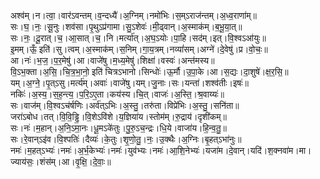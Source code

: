 

  
अश्व॑म्।न।त्वा॒।वार॑ऽवन्तम्।व॒न्दध्यै॑।अ॒ग्निम्।नमो॑भिः।स॒म्ऽराज॑न्तम्।अ॒ध्व॒राणा॑म्॥  
सः।घ॒।नः॒।सू॒नुः।शव॑सा।पृ॒थुऽप्र॑गामा।सु॒ऽशेवः॑।मी॒ढ्वान्।अ॒स्माक॑म्।ब॒भू॒या॒त्॥  
सः।नः॒।दू॒रात्।च॒।आ॒सात्।च॒।नि।मर्त्या॑त्।अ॒घ॒ऽयोः।पा॒हि।सद॑म्।इत्।वि॒श्वऽआ॑युः॥  
इ॒मम्।ऊँ॒ इति॑।सु।त्वम्।अ॒स्माक॑म्।स॒निम्।गा॒य॒त्रम्।नव्यां॑सम्।अग्ने॑।दे॒वेषु॑।प्र।वो॒चः॒॥  
आ।नः॑।भ॒ज॒।प॒र॒मेषु॑।आ।वाजे॑षु।म॒ध्य॒मेषु॑।शिक्षा॑।वस्वः॑।अन्त॑मस्य॥  
वि॒ऽभ॒क्ता।अ॒सि॒।चि॒त्र॒भा॒नो॒ इति॑ चित्रऽभानो।सिन्धोः॑।ऊ॒र्मौ।उ॒पा॒के।आ।स॒द्यः।दा॒शुषे॑।क्ष॒र॒सि॒॥  
यम्।अ॒ग्ने॒।पृ॒त्ऽसु।मर्त्य॑म्।अवाः॑।वाजे॑षु।यम्।जु॒नाः।सः।यन्ता॑।शश्व॑तीः।इषः॑॥  
नकिः॑।अ॒स्य॒।स॒ह॒न्त्य॒।प॒रि॒ऽए॒ता।कय॑स्य।चि॒त्।वाजः॑।अ॒स्ति॒।श्र॒वाय्यः॑॥  
सः।वाज॑म्।वि॒श्वऽच॑र्षणिः।अर्व॑त्ऽभिः।अ॒स्तु॒।तरु॑ता।विप्रे॑भिः।अ॒स्तु॒।सनि॑ता॥  
जरा॑ऽबोध।तत्।वि॒वि॒ड्ढि॒।वि॒शेऽवि॑शे।य॒ज्ञिया॑य।स्तोम॑म्।रु॒द्राय॑।दृशी॑कम्॥  
सः।नः॑।म॒हान्।अ॒नि॒ऽमा॒नः।धू॒मऽके॑तुः।पु॒रु॒ऽच॒न्द्रः।धि॒ये।वाजा॑य।हि॒न्व॒तु॒॥  
सः।रे॒वान्ऽइ॑व।वि॒श्पतिः॑।दैव्यः॑।के॒तुः।शृ॒णो॒तु॒।नः॒।उ॒क्थैः।अ॒ग्निः।बृ॒हत्ऽभा॑नुः॥  
नमः॑।म॒हत्ऽभ्यः॑।नमः॑।अ॒र्भ॒केभ्यः॑।नमः॑।युव॑भ्यः।नमः॑।आ॒शि॒नेभ्यः॑।यजा॑म।दे॒वान्।यदि॑।श॒क्नवा॑म।मा।ज्याय॑सः॒।शंस॑म्।आ।वृ॒क्षि॒।दे॒वाः॒॥  
